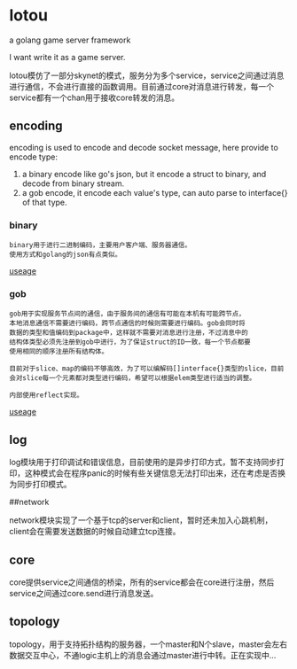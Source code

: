 # lotou

a golang game server framework

I want write it as a game server.

lotou模仿了一部分skynet的模式，服务分为多个service，service之间通过消息进行通信，不会进行直接的函数调用。目前通过core对消息进行转发，每一个service都有一个chan用于接收core转发的消息。

## encoding

encoding is used to encode and decode socket message, here provide to encode type:  
1. a binary encode like go's json, but it encode a struct to binary, and decode from binary stream.  
2. a gob encode, it encode each value's type, can auto parse to interface{} of that type.  

### binary
	binary用于进行二进制编码，主要用户客户端、服务器通信。
	使用方式和golang的json有点类似。
 [useage](https://github.com/sydnash/lotou/blob/master/encoding/binary/binary_test.go)

### gob
	gob用于实现服务节点间的通信，由于服务间的通信有可能在本机有可能跨节点，
	本地消息通信不需要进行编码，跨节点通信的时候则需要进行编码。gob会同时将
	数据的类型和值编码到package中，这样就不需要对消息进行注册，不过消息中的
	结构体类型必须先注册到gob中进行，为了保证struct的ID一致，每一个节点都要
	使用相同的顺序注册所有结构体。

	目前对于slice、map的编码不够高效，为了可以编解码[]interface{}类型的slice，目前会对slice每一个元素都对类型进行编码，希望可以根据elem类型进行适当的调整。

	内部使用reflect实现。
 [useage](https://github.com/sydnash/lotou/blob/master/encoding/gob/type_test.go)
	
## log

log模块用于打印调试和错误信息，目前使用的是异步打印方式，暂不支持同步打印，这种模式会在程序panic的时候有些关键信息无法打印出来，还在考虑是否换为同步打印模式。

##network

network模块实现了一个基于tcp的server和client，暂时还未加入心跳机制，client会在需要发送数据的时候自动建立tcp连接。

## core

core提供service之间通信的桥梁，所有的service都会在core进行注册，然后service之间通过core.send进行消息发送。

## topology

topology，用于支持拓扑结构的服务器，一个master和N个slave，master会左右数据交互中心，不通logic主机上的消息会通过master进行中转。正在实现中...